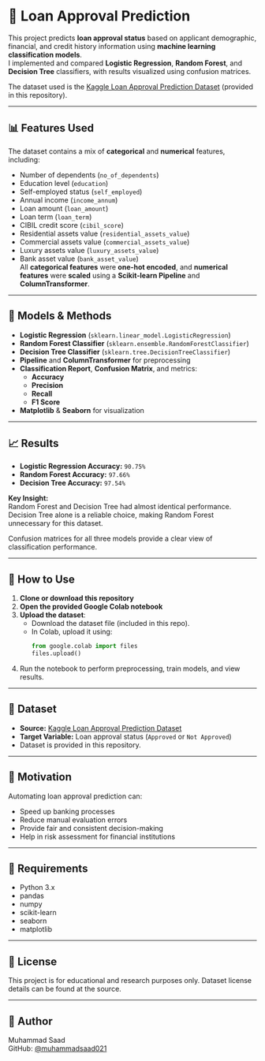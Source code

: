 # 🏦 Loan Approval Prediction

This project predicts **loan approval status** based on applicant demographic, financial, and credit history information using **machine learning classification models**.  
I implemented and compared **Logistic Regression**, **Random Forest**, and **Decision Tree** classifiers, with results visualized using confusion matrices.  

The dataset used is the [Kaggle Loan Approval Prediction Dataset](https://www.kaggle.com/datasets/architsharma01/loan-approval-prediction-dataset) (provided in this repository).

---

## 📊 Features Used

The dataset contains a mix of **categorical** and **numerical** features, including:

- Number of dependents (`no_of_dependents`)  
- Education level (`education`)  
- Self-employed status (`self_employed`)  
- Annual income (`income_annum`)  
- Loan amount (`loan_amount`)  
- Loan term (`loan_term`)  
- CIBIL credit score (`cibil_score`)  
- Residential assets value (`residential_assets_value`)  
- Commercial assets value (`commercial_assets_value`)  
- Luxury assets value (`luxury_assets_value`)  
- Bank asset value (`bank_asset_value`)  
All **categorical features** were **one-hot encoded**, and **numerical features** were **scaled** using a **Scikit-learn Pipeline** and **ColumnTransformer**.

---

## 🧪 Models & Methods

- **Logistic Regression** (`sklearn.linear_model.LogisticRegression`)
- **Random Forest Classifier** (`sklearn.ensemble.RandomForestClassifier`)
- **Decision Tree Classifier** (`sklearn.tree.DecisionTreeClassifier`)
- **Pipeline** and **ColumnTransformer** for preprocessing
- **Classification Report**, **Confusion Matrix**, and metrics:
  - **Accuracy**
  - **Precision**
  - **Recall**
  - **F1 Score**
- **Matplotlib** & **Seaborn** for visualization

---

## 📈 Results

- **Logistic Regression Accuracy:** `90.75%`
- **Random Forest Accuracy:** `97.66%`
- **Decision Tree Accuracy:** `97.54%`

**Key Insight:**  
Random Forest and Decision Tree had almost identical performance. Decision Tree alone is a reliable choice, making Random Forest unnecessary for this dataset.  

Confusion matrices for all three models provide a clear view of classification performance.

---

## 🚀 How to Use

1. **Clone or download this repository**  
2. **Open the provided Google Colab notebook**  
3. **Upload the dataset**:
   - Download the dataset file (included in this repo).
   - In Colab, upload it using:
     ```python
     from google.colab import files
     files.upload()
     ```
4. Run the notebook to perform preprocessing, train models, and view results.

---

## 📁 Dataset

- **Source:** [Kaggle Loan Approval Prediction Dataset](https://www.kaggle.com/datasets/architsharma01/loan-approval-prediction-dataset)
- **Target Variable:** Loan approval status (`Approved` or `Not Approved`)
- Dataset is provided in this repository.

---

## 🧠 Motivation

Automating loan approval prediction can:

- Speed up banking processes  
- Reduce manual evaluation errors  
- Provide fair and consistent decision-making  
- Help in risk assessment for financial institutions

---

## 📌 Requirements

- Python 3.x  
- pandas  
- numpy  
- scikit-learn  
- seaborn  
- matplotlib  

---

## 📜 License

This project is for educational and research purposes only. Dataset license details can be found at the source.

---

## 👤 Author

Muhammad Saad  
GitHub: [@muhammadsaad021](https://github.com/muhammadsaad021)
